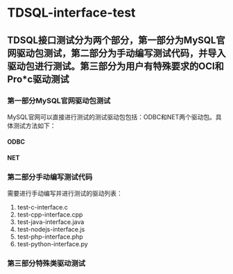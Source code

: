 # TDSQL-interface-test

## TDSQL接口测试分为两个部分，第一部分为MySQL官网驱动包测试，第二部分为手动编写测试代码，并导入驱动包进行测试。第三部分为用户有特殊要求的OCI和Pro\*c驱动测试

### 第一部分MySQL官网驱动包测试 
MySQL官网可以直接进行测试的测试驱动包包括：ODBC和NET两个驱动包。具体测试方法如下：

#### ODBC

#### NET



### 第二部分手动编写测试代码
需要进行手动编写并进行测试的驱动列表：
1. test-c-interface.c
2. test-cpp-interface.cpp
3. test-java-interface.java
4. test-nodejs-interface.js
5. test-php-interface.php
6. test-python-interface.py

### 第三部分特殊类驱动测试




